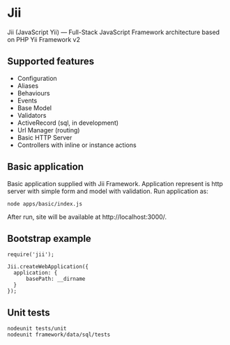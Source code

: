 Jii
====

Jii (JavaScript Yii) — Full-Stack JavaScript Framework architecture based on PHP Yii Framework v2

Supported features
---

  - Configuration
  - Aliases
  - Behaviours
  - Events
  - Base Model
  - Validators
  - ActiveRecord (sql, in development)
  - Url Manager (routing)
  - Basic HTTP Server
  - Controllers with inline or instance actions

Basic application
---

Basic application supplied with Jii Framework. Application represent is http server
with simple form and model with validation. Run application as:

    node apps/basic/index.js

After run, site will be available at http://localhost:3000/.

Bootstrap example
---

    require('jii');
  
    Jii.createWebApplication({
      application: {
  		  basePath: __dirname
  	  }
    });

Unit tests
---

    nodeunit tests/unit
    nodeunit framework/data/sql/tests

